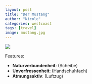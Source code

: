 ```yaml
---
layout: post
title: "Der Mustang"
author: "Nicole"
categories: westcoast
tags: [travel]
image: mustang.jpg
---
```

![](/assets/img/us/mustang-front.jpg)

Features:
* **Naturverbundenheit**: (Scheibe)
* **Unverfressenheit**: (Handschuhfach)
* **Atmungsaktiv**: (Luftzug)

